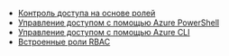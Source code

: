 - [Контроль доступа на основе ролей](../articles/active-directory/role-based-access-control-configure.md)
- [Управление доступом с помощью Azure PowerShell](../articles/active-directory/role-based-access-control-manage-access-powershell.md)
- [Управление доступом с помощью Azure CLI](../articles/active-directory/role-based-access-control-manage-access-azure-cli.md)
- [Встроенные роли RBAC](../articles/active-directory/role-based-access-built-in-roles.md)

<!---HONumber=AcomDC_0302_2016-->